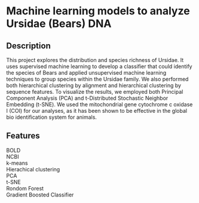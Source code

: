 # Machine learning models to analyze Ursidae (Bears) DNA 

## Description
This project explores the distribution and species richness of Ursidae. It uses supervised machine learning to develop a classifier that could identify the species of Bears and applied unsupervised machine learning techniques to group species within the Ursidae family. We also performed both hierarchical clustering by alignment and hierarchical clustering by sequence features. To visualize the results, we employed both Principal Component Analysis (PCA) and t-Distributed Stochastic Neighbor Embedding (t-SNE). We used the mitochondrial gene cytochrome c oxidase
I (COI) for our analyses, as it has been shown to be effective in the global bio identification system for
animals.

## Features
BOLD  
NCBI  
k-means  
Hierachical clustering  
PCA   
t-SNE  
Rondom Forest  
Gradient Boosted Classifier  

